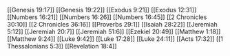 [[Genesis 19:17]]
[[Genesis 19:22]]
[[Exodus 9:21]]
[[Exodus 12:31]]
[[Numbers 16:21]]
[[Numbers 16:26]]
[[Numbers 16:45]]
[[2 Chronicles 30:10]]
[[2 Chronicles 36:16]]
[[Proverbs 29:1]]
[[Isaiah 28:22]]
[[Jeremiah 5:12]]
[[Jeremiah 20:7]]
[[Jeremiah 51:6]]
[[Ezekiel 20:49]]
[[Matthew 1:18]]
[[Matthew 9:24]]
[[Luke 9:42]]
[[Luke 17:28]]
[[Luke 24:11]]
[[Acts 17:32]]
[[1 Thessalonians 5:3]]
[[Revelation 18:4]]
